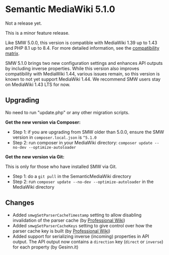 # Semantic MediaWiki 5.1.0

Not a release yet.

This is a minor feature release.

Like SMW 5.0.0, this version is compatible with MediaWiki 1.39 up to 1.43 and PHP 8.1 up to 8.4.
For more detailed information, see the [compatibility matrix](../COMPATIBILITY.md#compatibility).

SMW 5.1.0 brings two new configuration settings and enhances API outputs by including inverse properties.
While this version also improves compatibility with MediaWiki 1.44, various issues remain, so this version
is known to not yet support MediaWiki 1.44. We recommend SMW users stay on MediaWiki 1.43 LTS for now.

## Upgrading

No need to run "update.php" or any other migration scripts.

**Get the new version via Composer:**

* Step 1: if you are upgrading from SMW older than 5.0.0, ensure the SMW version in `composer.local.json` is `^5.1.0`
* Step 2: run composer in your MediaWiki directory: `composer update --no-dev --optimize-autoloader`

**Get the new version via Git:**

This is only for those who have installed SMW via Git.

* Step 1: do a `git pull` in the SemanticMediaWiki directory
* Step 2: run `composer update --no-dev --optimize-autoloader` in the MediaWiki directory

## Changes

* Added `smwgSetParserCacheTimestamp` setting to allow disabling invalidation of the parser cache (by [Professional Wiki])
* Added `smwgSetParserCacheKeys` setting to give control over how the parser cache key is built (by [Professional Wiki])
* Added support for serializing inverse (incoming) properties in API output. The API output now contains a `direction` key (`direct` or `inverse`) for each property (by Gesinn.it)

[Professional Wiki]: https://professional.wiki
